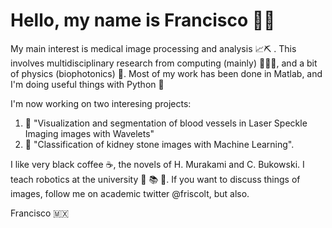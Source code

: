 # Hello, my name is Francisco 👋🏾

My main interest is medical image processing and analysis 📈⛏️ . This involves multidisciplinary research from computing (mainly) 👨🏾‍💻, and a bit of physics (biophotonics) 🔬. Most of my work has been done in Matlab, and I'm doing useful things with Python 🐍

I'm now working on two interesing projects: 
1. 📓 "Visualization and segmentation of blood vessels in Laser Speckle Imaging images with Wavelets"
2. 📓 "Classification of kidney stone images with Machine Learning". 

I like very black coffee ☕, the novels of H. Murakami and C. Bukowski. I teach robotics at the university 🤖 📚 🎒. If you want to discuss things of images, follow me on academic twitter @friscolt, but also. 

Francisco 🇲🇽

